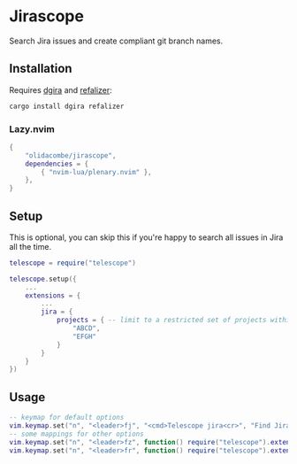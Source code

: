 # Jirascope

Search Jira issues and create compliant git branch names.

## Installation

Requires [dgira](https://github.com/olidacombe/dgira) and [refalizer](https://github.com/olidacombe/refalizer):

```bash
cargo install dgira refalizer
```

### Lazy.nvim

```lua
{
    "olidacombe/jirascope",
    dependencies = {
        { "nvim-lua/plenary.nvim" },
    },
}
```

## Setup

This is optional, you can skip this if you're happy to search all issues in Jira all the time.

```lua
telescope = require("telescope")

telescope.setup({
    ...
    extensions = {
        ...
        jira = {
            projects = { -- limit to a restricted set of projects within your org
                "ABCD",
                "EFGH"
            }
        }
    }
})
```

## Usage

```lua
-- keymap for default options
vim.keymap.set("n", "<leader>fj", "<cmd>Telescope jira<cr>", "Find Jira")
-- some mappings for other options
vim.keymap.set("n", "<leader>fz", function() require("telescope").extensions.jira.jira({projects={"FRNT"}}) end, "Find Frontend Jira")
vim.keymap.set("n", "<leader>fr", function() require("telescope").extensions.jira.jira({projects={"BACK","INFR"}}) end, "Find Backend Jira")
```
